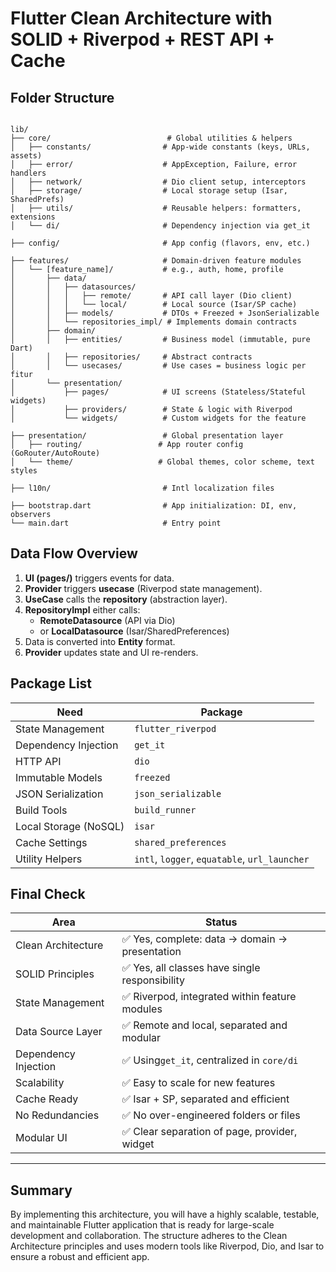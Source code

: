 # Flutter Clean Architecture with SOLID + Riverpod + REST API + Cache

## Folder Structure

```

lib/
├── core/                          # Global utilities & helpers
│   ├── constants/                # App-wide constants (keys, URLs, assets)
│   ├── error/                    # AppException, Failure, error handlers
│   ├── network/                  # Dio client setup, interceptors
│   ├── storage/                  # Local storage setup (Isar, SharedPrefs)
│   ├── utils/                    # Reusable helpers: formatters, extensions
│   └── di/                       # Dependency injection via get_it

├── config/                       # App config (flavors, env, etc.)

├── features/                     # Domain-driven feature modules
│   └── [feature_name]/           # e.g., auth, home, profile
│       ├── data/
│       │   ├── datasources/
│       │   │   ├── remote/       # API call layer (Dio client)
│       │   │   └── local/        # Local source (Isar/SP cache)
│       │   ├── models/           # DTOs + Freezed + JsonSerializable
│       │   └── repositories_impl/ # Implements domain contracts
│       ├── domain/
│       │   ├── entities/         # Business model (immutable, pure Dart)
│       │   ├── repositories/     # Abstract contracts
│       │   └── usecases/         # Use cases = business logic per fitur
│       └── presentation/
│           ├── pages/            # UI screens (Stateless/Stateful widgets)
│           ├── providers/        # State & logic with Riverpod
│           └── widgets/          # Custom widgets for the feature

├── presentation/                 # Global presentation layer
│   ├── routing/                 # App router config (GoRouter/AutoRoute)
│   └── theme/                   # Global themes, color scheme, text styles

├── l10n/                         # Intl localization files

├── bootstrap.dart                # App initialization: DI, env, observers
└── main.dart                     # Entry point

```

## Data Flow Overview

1. **UI (pages/)** triggers events for data.
2. **Provider** triggers **usecase** (Riverpod state management).
3. **UseCase** calls the **repository** (abstraction layer).
4. **RepositoryImpl** either calls:
   - **RemoteDatasource** (API via Dio)
   - or **LocalDatasource** (Isar/SharedPreferences)
5. Data is converted into **Entity** format.
6. **Provider** updates state and UI re-renders.

## Package List


| Need                  | Package                                       |
| --------------------- | --------------------------------------------- |
| State Management      | `flutter_riverpod`                            |
| Dependency Injection  | `get_it`                                      |
| HTTP API              | `dio`                                         |
| Immutable Models      | `freezed`                                     |
| JSON Serialization    | `json_serializable`                           |
| Build Tools           | `build_runner`                                |
| Local Storage (NoSQL) | `isar`                                        |
| Cache Settings        | `shared_preferences`                          |
| Utility Helpers       | `intl`, `logger`, `equatable`, `url_launcher` |


## Final Check


| Area                 | Status                                           |
| -------------------- | ------------------------------------------------ |
| Clean Architecture   | ✅ Yes, complete: data → domain → presentation |
| SOLID Principles     | ✅ Yes, all classes have single responsibility   |
| State Management     | ✅ Riverpod, integrated within feature modules   |
| Data Source Layer    | ✅ Remote and local, separated and modular       |
| Dependency Injection | ✅ Using`get_it`, centralized in `core/di`       |
| Scalability          | ✅ Easy to scale for new features                |
| Cache Ready          | ✅ Isar + SP, separated and efficient            |
| No Redundancies      | ✅ No over-engineered folders or files           |
| Modular UI           | ✅ Clear separation of page, provider, widget    |

---

## Summary

By implementing this architecture, you will have a highly scalable, testable, and maintainable Flutter application that is ready for large-scale development and collaboration. The structure adheres to the Clean Architecture principles and uses modern tools like Riverpod, Dio, and Isar to ensure a robust and efficient app.

```

```
